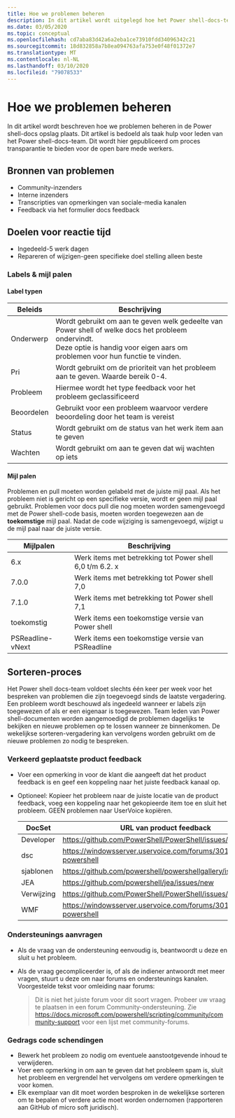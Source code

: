 ```yaml
---
title: Hoe we problemen beheren
description: In dit artikel wordt uitgelegd hoe het Power shell-docs-team pull-aanvragen beheert.
ms.date: 03/05/2020
ms.topic: conceptual
ms.openlocfilehash: cd7aba83d42a6a2eba1ce73910fdd34096342c21
ms.sourcegitcommit: 18d832858a7b8ea094763afa753e0f48f01372e7
ms.translationtype: MT
ms.contentlocale: nl-NL
ms.lasthandoff: 03/10/2020
ms.locfileid: "79078533"
---
```

# <a name="how-we-manage-issues"></a>Hoe we problemen beheren

In dit artikel wordt beschreven hoe we problemen beheren in de Power shell-docs opslag plaats. Dit artikel is bedoeld als taak hulp voor leden van het Power shell-docs-team. Dit wordt hier gepubliceerd om proces transparantie te bieden voor de open bare mede werkers.

## <a name="sources-of-issues"></a>Bronnen van problemen

- Community-inzenders
- Interne inzenders
- Transcripties van opmerkingen van sociale-media kanalen
- Feedback via het formulier docs feedback

## <a name="response-time-targets"></a>Doelen voor reactie tijd

- Ingedeeld-5 werk dagen
- Repareren of wijzigen-geen specifieke doel stelling alleen beste

### <a name="labeling--milestones"></a>Labels & mijl palen

#### <a name="label-types"></a>Label typen

|Beleids  | Beschrijving                                                         |
|------- | --------------------------------------------------------------------|
|Onderwerp    | Wordt gebruikt om aan te geven welk gedeelte van Power shell of welke docs het probleem ondervindt.<br>Deze optie is handig voor eigen aars om problemen voor hun functie te vinden.|
|Pri     | Wordt gebruikt om de prioriteit van het probleem aan te geven. Waarde bereik 0-4.        |
|Probleem   | Hiermee wordt het type feedback voor het probleem geclassificeerd                     |
|Beoordelen  | Gebruikt voor een probleem waarvoor verdere beoordeling door het team is vereist              |
|Status  | Wordt gebruikt om de status van het werk item aan te geven                        |
|Wachten | Wordt gebruikt om aan te geven dat wij wachten op iets                   |

#### <a name="milestones"></a>Mijl palen

Problemen en pull moeten worden gelabeld met de juiste mijl paal. Als het probleem niet is gericht op een specifieke versie, wordt er geen mijl paal gebruikt. Problemen voor docs pull die nog moeten worden samengevoegd met de Power shell-code basis, moeten worden toegewezen aan de **toekomstige** mijl paal. Nadat de code wijziging is samengevoegd, wijzigt u de mijl paal naar de juiste versie.

|    Mijlpalen     |                    Beschrijving                     |
| ---------------- | -------------------------------------------------- |
| 6.x              | Werk items met betrekking tot Power shell 6,0 t/m 6.2. x |
| 7.0.0            | Werk items met betrekking tot Power shell 7,0               |
| 7.1.0            | Werk items met betrekking tot Power shell 7,1               |
| toekomstig           | Werk items een toekomstige versie van Power shell          |
| PSReadline-vNext | Werk items een toekomstige versie van PSReadline          |

## <a name="triage-process"></a>Sorteren-proces

Het Power shell docs-team voldoet slechts één keer per week voor het bespreken van problemen die zijn toegevoegd sinds de laatste vergadering. Een probleem wordt beschouwd als ingedeeld wanneer er labels zijn toegewezen of als er een eigenaar is toegewezen. Team leden van Power shell-documenten worden aangemoedigd de problemen dagelijks te bekijken en nieuwe problemen op te lossen wanneer ze binnenkomen. De wekelijkse sorteren-vergadering kan vervolgens worden gebruikt om de nieuwe problemen zo nodig te bespreken.

### <a name="misplaced-product-feedback"></a>Verkeerd geplaatste product feedback

- Voer een opmerking in voor de klant die aangeeft dat het product feedback is en geef een koppeling naar het juiste feedback kanaal op.
- Optioneel: Kopieer het probleem naar de juiste locatie van de product feedback, voeg een koppeling naar het gekopieerde item toe en sluit het probleem. GEEN problemen naar UserVoice kopiëren.

  | DocSet    | URL van product feedback                                         |
  | --------- | ------------------------------------------------------------ |
  | Developer | https://github.com/PowerShell/PowerShell/issues/new/choose   |
  | dsc       | https://windowsserver.uservoice.com/forums/301869-powershell |
  | sjablonen   | https://github.com/powershell/powershellgallery/issues/new   |
  | JEA       | https://github.com/powershell/jea/issues/new                 |
  | Verwijzing | https://github.com/PowerShell/PowerShell/issues/new/choose   |
  | WMF       | https://windowsserver.uservoice.com/forums/301869-powershell |

### <a name="support-requests"></a>Ondersteunings aanvragen

- Als de vraag van de ondersteuning eenvoudig is, beantwoordt u deze en sluit u het probleem.
- Als de vraag gecompliceerder is, of als de indiener antwoordt met meer vragen, stuurt u deze om naar forums en ondersteunings kanalen. Voorgestelde tekst voor omleiding naar forums:

    > Dit is niet het juiste forum voor dit soort vragen. Probeer uw vraag te plaatsen in een forum Community-ondersteuning. Zie https://docs.microsoft.com/powershell/scripting/community/community-support voor een lijst met community-forums.

### <a name="code-of-conduct-violations"></a>Gedrags code schendingen

- Bewerk het probleem zo nodig om eventuele aanstootgevende inhoud te verwijderen.
- Voer een opmerking in om aan te geven dat het probleem spam is, sluit het probleem en vergrendel het vervolgens om verdere opmerkingen te voor komen.
- Elk exemplaar van dit moet worden besproken in de wekelijkse sorteren om te bepalen of verdere actie moet worden ondernomen (rapporteren aan GitHub of micro soft juridisch).
